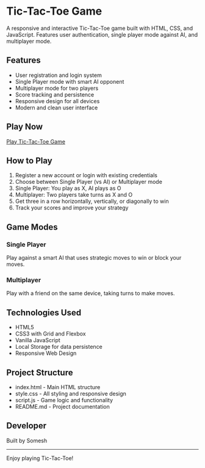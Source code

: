# Tic-Tac-Toe Game

A responsive and interactive Tic-Tac-Toe game built with HTML, CSS, and JavaScript. Features user authentication, single player mode against AI, and multiplayer mode.

## Features

- User registration and login system
- Single Player mode with smart AI opponent
- Multiplayer mode for two players
- Score tracking and persistence
- Responsive design for all devices
- Modern and clean user interface

## Play Now

[Play Tic-Tac-Toe Game](https://someshwar-prox.github.io/tic-tac-toe-game)

## How to Play

1. Register a new account or login with existing credentials
2. Choose between Single Player (vs AI) or Multiplayer mode
3. Single Player: You play as X, AI plays as O
4. Multiplayer: Two players take turns as X and O
5. Get three in a row horizontally, vertically, or diagonally to win
6. Track your scores and improve your strategy

## Game Modes

### Single Player
Play against a smart AI that uses strategic moves to win or block your moves.

### Multiplayer
Play with a friend on the same device, taking turns to make moves.

## Technologies Used

- HTML5
- CSS3 with Grid and Flexbox
- Vanilla JavaScript
- Local Storage for data persistence
- Responsive Web Design

## Project Structure

- index.html - Main HTML structure
- style.css - All styling and responsive design
- script.js - Game logic and functionality
- README.md - Project documentation

## Developer

Built by Somesh

---

Enjoy playing Tic-Tac-Toe!
